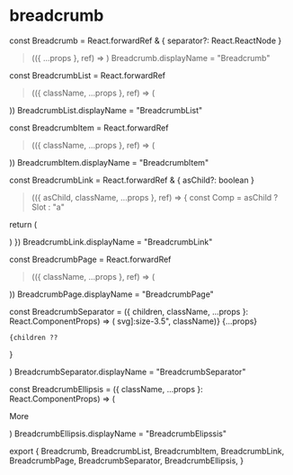 # breadcrumb

const Breadcrumb = React.forwardRef & {
    separator?: React.ReactNode
  }
>(({ ...props }, ref) => )
Breadcrumb.displayName = "Breadcrumb"

const BreadcrumbList = React.forwardRef
>(({ className, ...props }, ref) => (
  
))
BreadcrumbList.displayName = "BreadcrumbList"

const BreadcrumbItem = React.forwardRef
>(({ className, ...props }, ref) => (
  
))
BreadcrumbItem.displayName = "BreadcrumbItem"

const BreadcrumbLink = React.forwardRef & {
    asChild?: boolean
  }
>(({ asChild, className, ...props }, ref) => {
  const Comp = asChild ? Slot : "a"

  return (
    
  )
})
BreadcrumbLink.displayName = "BreadcrumbLink"

const BreadcrumbPage = React.forwardRef
>(({ className, ...props }, ref) => (
  
))
BreadcrumbPage.displayName = "BreadcrumbPage"

const BreadcrumbSeparator = ({
  children,
  className,
  ...props
}: React.ComponentProps) => (
  svg]:size-3.5", className)}
    {...props}
  >
    {children ?? 
}

)
BreadcrumbSeparator.displayName = "BreadcrumbSeparator"

const BreadcrumbEllipsis = ({
  className,
  ...props
}: React.ComponentProps) => (
  
    
    
More

  
)
BreadcrumbEllipsis.displayName = "BreadcrumbElipssis"

export {
  Breadcrumb,
  BreadcrumbList,
  BreadcrumbItem,
  BreadcrumbLink,
  BreadcrumbPage,
  BreadcrumbSeparator,
  BreadcrumbEllipsis,
}
